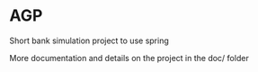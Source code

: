 # AGP
Short bank simulation project to use spring

More documentation and details on the project in the doc/ folder
